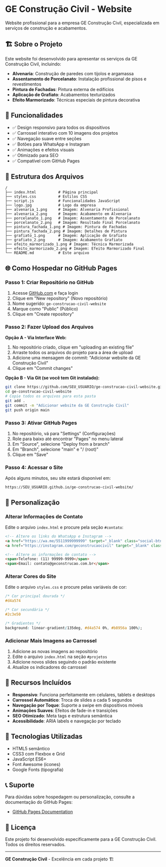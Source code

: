 # GE Construção Civil - Website

Website profissional para a empresa GE Construção Civil, especializada em serviços de construção e acabamentos.

## 🏗️ Sobre o Projeto

Este website foi desenvolvido para apresentar os serviços da GE Construção Civil, incluindo:

- **Alvenaria**: Construção de paredes com tijolos e argamassa
- **Assentamento de Porcelanato**: Instalação profissional de pisos e revestimentos
- **Pintura de Fachadas**: Pintura externa de edifícios
- **Aplicação de Grafiato**: Acabamentos texturizados
- **Efeito Marmorizado**: Técnicas especiais de pintura decorativa

## 🚀 Funcionalidades

- ✅ Design responsivo para todos os dispositivos
- ✅ Carrossel interativo com 10 imagens dos projetos
- ✅ Navegação suave entre seções
- ✅ Botões para WhatsApp e Instagram
- ✅ Animações e efeitos visuais
- ✅ Otimizado para SEO
- ✅ Compatível com GitHub Pages

## 📁 Estrutura dos Arquivos

```
/
├── index.html          # Página principal
├── styles.css          # Estilos CSS
├── script.js           # Funcionalidades JavaScript
├── logo.jpg            # Logo da empresa
├── alvenaria_1.png     # Imagem: Alvenaria Profissional
├── alvenaria_2.png     # Imagem: Acabamento em Alvenaria
├── porcelanato_1.png   # Imagem: Assentamento de Porcelanato
├── porcelanato_2.png   # Imagem: Resultado Final Porcelanato
├── pintura_fachada_1.png # Imagem: Pintura de Fachadas
├── pintura_fachada_2.png # Imagem: Detalhes de Pintura
├── grafiato_1.png      # Imagem: Aplicação de Grafiato
├── grafiato_2.png      # Imagem: Acabamento Grafiato
├── efeito_marmorizado_1.png # Imagem: Técnica Marmorizada
├── efeito_marmorizado_2.png # Imagem: Efeito Marmorizado Final
└── README.md           # Este arquivo
```

## 🌐 Como Hospedar no GitHub Pages

### Passo 1: Criar Repositório no GitHub

1. Acesse [GitHub.com](https://github.com) e faça login
2. Clique em "New repository" (Novo repositório)
3. Nome sugerido: `ge-construcao-civil-website`
4. Marque como "Public" (Público)
5. Clique em "Create repository"

### Passo 2: Fazer Upload dos Arquivos

**Opção A - Via Interface Web:**
1. No repositório criado, clique em "uploading an existing file"
2. Arraste todos os arquivos do projeto para a área de upload
3. Adicione uma mensagem de commit: "Adicionar website da GE Construção Civil"
4. Clique em "Commit changes"

**Opção B - Via Git (se você tem Git instalado):**
```bash
git clone https://github.com/SEU_USUARIO/ge-construcao-civil-website.git
cd ge-construcao-civil-website
# Copie todos os arquivos para esta pasta
git add .
git commit -m "Adicionar website da GE Construção Civil"
git push origin main
```

### Passo 3: Ativar GitHub Pages

1. No repositório, vá para "Settings" (Configurações)
2. Role para baixo até encontrar "Pages" no menu lateral
3. Em "Source", selecione "Deploy from a branch"
4. Em "Branch", selecione "main" e "/ (root)"
5. Clique em "Save"

### Passo 4: Acessar o Site

Após alguns minutos, seu site estará disponível em:
```
https://SEU_USUARIO.github.io/ge-construcao-civil-website/
```

## 🔧 Personalização

### Alterar Informações de Contato

Edite o arquivo `index.html` e procure pela seção `#contato`:

```html
<!-- Altere os links do WhatsApp e Instagram -->
<a href="https://wa.me/5511999999999" target="_blank" class="social-btn whatsapp-btn">
<a href="https://instagram.com/geconstrucaocivil" target="_blank" class="social-btn instagram-btn">

<!-- Altere as informações de contato -->
<span>Telefone: (11) 99999-9999</span>
<span>Email: contato@geconstrucao.com.br</span>
```

### Alterar Cores do Site

Edite o arquivo `styles.css` e procure pelas variáveis de cor:

```css
/* Cor principal dourada */
#d4a574

/* Cor secundária */
#2c3e50

/* Gradientes */
background: linear-gradient(135deg, #d4a574 0%, #b8956a 100%);
```

### Adicionar Mais Imagens ao Carrossel

1. Adicione as novas imagens ao repositório
2. Edite o arquivo `index.html` na seção `#projetos`
3. Adicione novos slides seguindo o padrão existente
4. Atualize os indicadores do carrossel

## 📱 Recursos Incluídos

- **Responsivo**: Funciona perfeitamente em celulares, tablets e desktops
- **Carrossel Automático**: Troca de slides a cada 5 segundos
- **Navegação por Toque**: Suporte a swipe em dispositivos móveis
- **Animações Suaves**: Efeitos de fade-in e transições
- **SEO Otimizado**: Meta tags e estrutura semântica
- **Acessibilidade**: ARIA labels e navegação por teclado

## 🎨 Tecnologias Utilizadas

- HTML5 semântico
- CSS3 com Flexbox e Grid
- JavaScript ES6+
- Font Awesome (ícones)
- Google Fonts (tipografia)

## 📞 Suporte

Para dúvidas sobre hospedagem ou personalização, consulte a documentação do GitHub Pages:
- [GitHub Pages Documentation](https://docs.github.com/en/pages)

## 📄 Licença

Este projeto foi desenvolvido especificamente para a GE Construção Civil. Todos os direitos reservados.

---

**GE Construção Civil** - Excelência em cada projeto 🏗️
